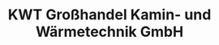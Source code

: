 ---
title: "KWT Großhandel Kamin- und Wärmetechnik GmbH"
url: /neustrelitz/kwt-grosshandel-kamin-und-waermetechnik-gmbh/
shop: Kamine & Öfen
---